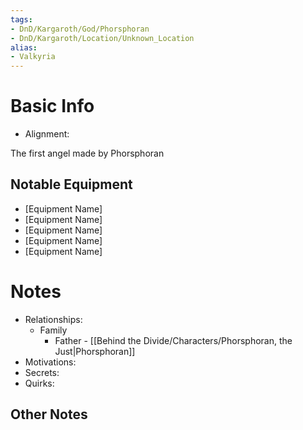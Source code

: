```yaml
---
tags:
- DnD/Kargaroth/God/Phorsphoran
- DnD/Kargaroth/Location/Unknown_Location
alias:
- Valkyria
---
```

# Basic Info
- Alignment: 

The first angel made by Phorsphoran

## Notable Equipment
- [Equipment Name]
- [Equipment Name]
- [Equipment Name]
- [Equipment Name]
- [Equipment Name]

# Notes
- Relationships: 
	- Family
		- Father - [[Behind the Divide/Characters/Phorsphoran, the Just|Phorsphoran]]
- Motivations: 
- Secrets: 
- Quirks: 

## Other Notes


